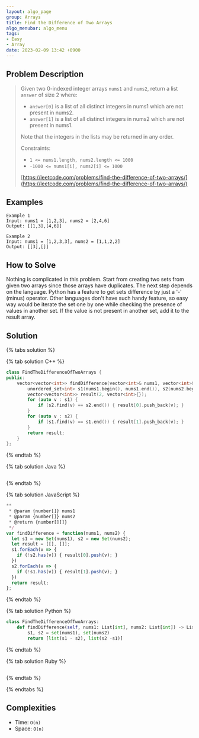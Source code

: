 ```yaml
---
layout: algo_page
group: Arrays
title: Find the Difference of Two Arrays
algo_menubar: algo_menu
tags:
- Easy
- Array
date: 2023-02-09 13:42 +0900
---
```

## Problem Description
> Given two 0-indexed integer arrays `nums1` and `nums2`, return a list `answer` of size 2 where:
> - `answer[0]` is a list of all distinct integers in nums1 which are not present in nums2.
> - `answer[1]` is a list of all distinct integers in nums2 which are not present in nums1.
>
> Note that the integers in the lists may be returned in any order.
>
> Constraints:
> - `1 <= nums1.length, nums2.length <= 1000`
> - `-1000 <= nums1[i], nums2[i] <= 1000`
>
> [https://leetcode.com/problems/find-the-difference-of-two-arrays/](https://leetcode.com/problems/find-the-difference-of-two-arrays/)

## Examples
```
Example 1
Input: nums1 = [1,2,3], nums2 = [2,4,6]
Output: [[1,3],[4,6]]
```

```
Example 2
Input: nums1 = [1,2,3,3], nums2 = [1,1,2,2]
Output: [[3],[]]
```

## How to Solve
Nothing is complicated in this problem.
Start from creating two sets from given two arrays since those arrays have duplicates.
The next step depends on the language.
Python has a feature to get sets difference by just a '-' (minus) operator.
Other languages don't have such handy feature, so easy way would be iterate the set one by one while
checking the presence of values in another set.
If the value is not present in another set, add it to the result array.

## Solution

{% tabs solution %}

{% tab solution C++ %}
```cpp
class FindTheDifferenceOfTwoArrays {
public:
    vector<vector<int>> findDifference(vector<int>& nums1, vector<int>& nums2) {
        unordered_set<int> s1(nums1.begin(), nums1.end()), s2(nums2.begin(), nums2.end());
        vector<vector<int>> result(2, vector<int>{});
        for (auto v : s1) {
            if (s2.find(v) == s2.end()) { result[0].push_back(v); }
        }
        for (auto v : s2) {
            if (s1.find(v) == s1.end()) { result[1].push_back(v); }
        }
        return result;
    }
};
```
{% endtab %}

{% tab solution Java %}
```java

```
{% endtab %}

{% tab solution JavaScript %}
```js
**
 * @param {number[]} nums1
 * @param {number[]} nums2
 * @return {number[][]}
 */
var findDifference = function(nums1, nums2) {
  let s1 = new Set(nums1), s2 = new Set(nums2);
  let result = [[], []];
  s1.forEach(v => {
    if (!s2.has(v)) { result[0].push(v); }
  })
  s2.forEach(v => {
    if (!s1.has(v)) { result[1].push(v); }
  })
  return result;
};
```
{% endtab %}

{% tab solution Python %}
```python
class FindTheDifferenceOfTwoArrays:
    def findDifference(self, nums1: List[int], nums2: List[int]) -> List[List[int]]:
        s1, s2 = set(nums1), set(nums2)
        return [list(s1 - s2), list(s2 -s1)]
```
{% endtab %}

{% tab solution Ruby %}
```ruby

```
{% endtab %}

{% endtabs %}



## Complexities
- Time: `O(n)`
- Space: `O(n)`
